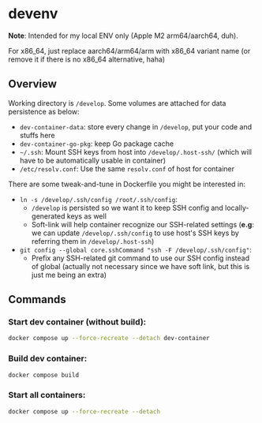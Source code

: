 # devenv

**Note**: Intended for my local ENV only (Apple M2 arm64/aarch64, duh).

For x86_64, just replace aarch64/arm64/arm with x86_64 variant name (or remove it if there is no x86_64 alternative, haha)

## Overview
Working directory is `/develop`. Some volumes are attached for data persistence as below:
- `dev-container-data`: store every change in `/develop`, put your code and stuffs here
- `dev-container-go-pkg`: keep Go package cache
- `~/.ssh`: Mount SSH keys from host into `/develop/.host-ssh/` (which will have to be automatically usable in container)
- `/etc/resolv.conf`: Use the same `resolv.conf` of host for container

There are some tweak-and-tune in Dockerfile you might be interested in:
- `ln -s /develop/.ssh/config /root/.ssh/config`:
    - `/develop` is persisted so we want it to keep SSH config and locally-generated keys as well
    - Soft-link will help container recognize our SSH-related settings (**e.g**: we can update `/develop/.ssh/config` to use host's SSH keys by referring them in `/develop/.host-ssh`)
- `git config --global core.sshCommand "ssh -F /develop/.ssh/config"`:
    - Prefix any SSH-related git command to use our SSH config instead of global (actually not necessary since we have soft link, but this is just me being an extra)  

## Commands
### Start dev container (without build):
```bash
docker compose up --force-recreate --detach dev-container
```

### Build dev container:
```bash
docker compose build
```

### Start all containers:
```bash
docker compose up --force-recreate --detach
```